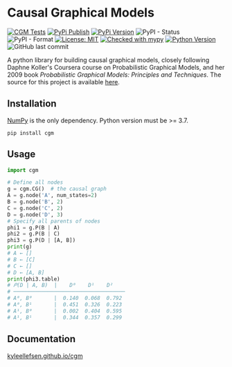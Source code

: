 # Causal Graphical Models

[![CGM Tests](https://github.com/kyleellefsen/cgm/actions/workflows/cgm_tests.yml/badge.svg)](https://github.com/kyleellefsen/cgm/actions/workflows/cgm_tests.yml)
[![PyPi Publish](https://github.com/kyleellefsen/cgm/actions/workflows/publish_to_pypi.yml/badge.svg?event=release)](https://github.com/kyleellefsen/cgm/actions/workflows/publish_to_pypi.yml?query=event%3Arelease)
[![PyPi Version](https://img.shields.io/pypi/v/cgm)](https://pypi.org/project/cgm/)
![PyPI - Status](https://img.shields.io/pypi/status/cgm)
![PyPI - Format](https://img.shields.io/pypi/format/cgm)
[![License: MIT](https://img.shields.io/badge/License-MIT-yellow.svg)](https://github.com/kyleellefsen/cgm/blob/master/LICENSE)
[![Checked with mypy](http://www.mypy-lang.org/static/mypy_badge.svg)](http://mypy-lang.org/)
[![Python Version](https://img.shields.io/python/required-version-toml?tomlFilePath=https%3A%2F%2Fraw.githubusercontent.com%2Fkyleellefsen%2Fcgm%2Fmaster%2Fpyproject.toml)](https://www.python.org/)
![GitHub last commit](https://img.shields.io/github/last-commit/kyleellefsen/cgm)




A python library for building causal graphical models, closely following Daphne 
Koller's Coursera course on Probabilistic Graphical Models, and her 2009 book 
_Probabilistic Graphical Models: Principles and Techniques_. 
The source for this project is available [here][src].

## Installation
[NumPy][numpy] is the only dependency. Python version must be >= 3.7. 

    pip install cgm

## Usage

```python
import cgm

# Define all nodes
g = cgm.CG()  # the causal graph
A = g.node('A', num_states=2)
B = g.node('B', 2)
C = g.node('C', 2)
D = g.node('D', 3)
# Specify all parents of nodes
phi1 = g.P(B | A)
phi2 = g.P(B | C)
phi3 = g.P(D | [A, B])
print(g)
# A ← []
# B ← [C]
# C ← []
# D ← [A, B]
print(phi3.table)
# 𝑃(D | A, B)  |    D⁰    D¹    D²
# ────────────────────────────────────
# A⁰, B⁰       |  0.140  0.068  0.792
# A⁰, B¹       |  0.451  0.326  0.223
# A¹, B⁰       |  0.002  0.404  0.595
# A¹, B¹       |  0.344  0.357  0.299
```

[src]: https://github.com/kyleellefsen/cgm
[numpy]: https://numpy.org/

## Documentation
[kyleellefsen.github.io/cgm](https://kyleellefsen.github.io/cgm/)